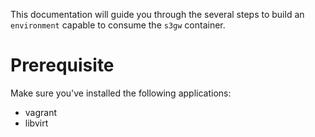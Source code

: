 This documentation will guide you through the several steps to build an
`environment` capable to consume the `s3gw` container.

# Prerequisite
Make sure you've installed the following applications:

- vagrant
- libvirt
